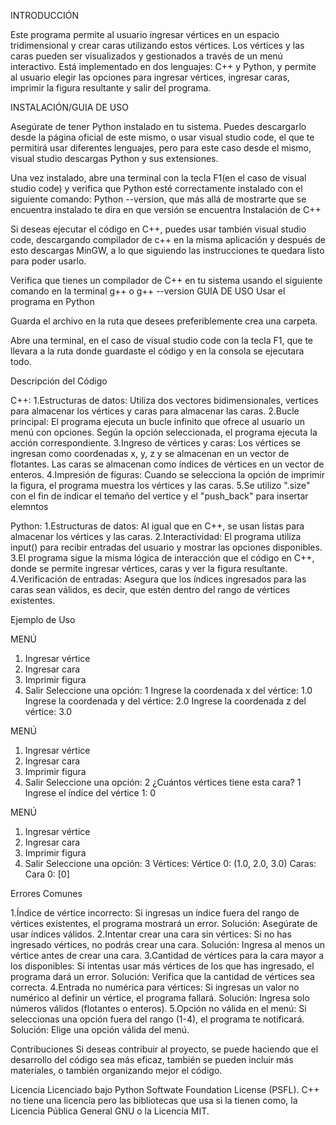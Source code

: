INTRODUCCIÓN

Este programa permite al usuario ingresar vértices en un espacio tridimensional y crear caras utilizando estos vértices. Los vértices y las caras pueden ser visualizados y gestionados a través de un menú interactivo. Está implementado en dos lenguajes: C++ y Python, y permite al usuario elegir las opciones para ingresar vértices, ingresar caras, imprimir la figura resultante y salir del programa.

INSTALACIÓN/GUIA DE USO 

Asegúrate de tener Python instalado en tu sistema. Puedes descargarlo desde la página oficial de este mismo, o usar visual studio code, el que te permitirá usar diferentes lenguajes, pero para este caso desde el mismo, visual studio descargas Python y sus extensiones.

Una vez instalado, abre una terminal con la tecla F1(en el caso de visual studio code) y verifica que Python esté correctamente instalado con el siguiente comando: Python --version, que más allá de mostrarte que se encuentra instalado te dira en que versión se encuentra Instalación de C++

Si deseas ejecutar el código en C++, puedes usar también visual studio code, descargando compilador de c++ en la misma aplicación y después de esto descargas MinGW, a lo que siguiendo las instrucciones te quedara listo para poder usarlo.

Verifica que tienes un compilador de C++ en tu sistema usando el siguiente comando en la terminal g++ o g++ --version GUIA DE USO Usar el programa en Python

Guarda el archivo en la ruta que desees preferiblemente crea una carpeta.

Abre una terminal, en el caso de visual studio code con la tecla F1, que te llevara a la ruta donde guardaste el código y en la consola se ejecutara todo.

Descripción del Código 

C++:
1.Estructuras de datos: Utiliza dos vectores bidimensionales, vertices para almacenar los vértices y caras para almacenar las caras.
2.Bucle principal: El programa ejecuta un bucle infinito que ofrece al usuario un menú con opciones. Según la opción seleccionada, el programa ejecuta la acción correspondiente.
3.Ingreso de vértices y caras: Los vértices se ingresan como coordenadas x, y, z y se almacenan en un vector de flotantes. Las caras se almacenan como índices de vértices en un vector de enteros.
4.Impresión de figuras: Cuando se selecciona la opción de imprimir la figura, el programa muestra los vértices y las caras.
5.Se utilizo ".size" con el fin de indicar el temaño del vertice y el "push_back" para insertar elemntos 

Python:
1.Estructuras de datos: Al igual que en C++, se usan listas para almacenar los vértices y las caras.
2.Interactividad: El programa utiliza input() para recibir entradas del usuario y mostrar las opciones disponibles.
3.El programa sigue la misma lógica de interacción que el código en C++, donde se permite ingresar vértices, caras y ver la figura resultante.
4.Verificación de entradas: Asegura que los índices ingresados para las caras sean válidos, es decir, que estén dentro del rango de vértices existentes.

Ejemplo de Uso

MENÚ
1. Ingresar vértice
2. Ingresar cara
3. Imprimir figura
4. Salir
Seleccione una opción: 1
Ingrese la coordenada x del vértice: 1.0
Ingrese la coordenada y del vértice: 2.0
Ingrese la coordenada z del vértice: 3.0

MENÚ
1. Ingresar vértice
2. Ingresar cara
3. Imprimir figura
4. Salir
Seleccione una opción: 2
¿Cuántos vértices tiene esta cara? 1
Ingrese el índice del vértice 1: 0

MENÚ
1. Ingresar vértice
2. Ingresar cara
3. Imprimir figura
4. Salir
Seleccione una opción: 3
Vértices:
Vértice 0: (1.0, 2.0, 3.0)
Caras:
Cara 0: [0]

Errores Comunes

1.Índice de vértice incorrecto: Si ingresas un índice fuera del rango de vértices existentes, el programa mostrará un error.
Solución: Asegúrate de usar índices válidos.
2.Intentar crear una cara sin vértices: Si no has ingresado vértices, no podrás crear una cara.
Solución: Ingresa al menos un vértice antes de crear una cara.
3.Cantidad de vértices para la cara mayor a los disponibles: Si intentas usar más vértices de los que has ingresado, el programa dará un error.
Solución: Verifica que la cantidad de vértices sea correcta.
4.Entrada no numérica para vértices: Si ingresas un valor no numérico al definir un vértice, el programa fallará.
Solución: Ingresa solo números válidos (flotantes o enteros). 
5.Opción no válida en el menú: Si seleccionas una opción fuera del rango (1-4), el programa te notificará.
Solución: Elige una opción válida del menú.

Contribuciones Si deseas contribuir al proyecto, se puede haciendo que el desarrollo del código sea más eficaz, también se pueden incluir más materiales, o también organizando mejor el código.

Licencia Licenciado bajo Python Softwate Foundation License (PSFL). C++ no tiene una licencia pero las bibliotecas que usa si la tienen como, la Licencia Pública General GNU o la Licencia MIT.
